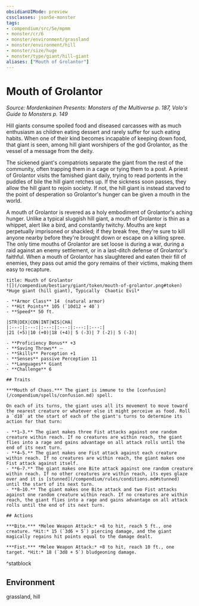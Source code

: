 ```yaml
---
obsidianUIMode: preview
cssclasses: json5e-monster
tags:
- compendium/src/5e/mpmm
- monster/cr/6
- monster/environment/grassland
- monster/environment/hill
- monster/size/huge
- monster/type/giant/hill-giant
aliases: ["Mouth of Grolantor"]
---
```

# Mouth of Grolantor
*Source: Mordenkainen Presents: Monsters of the Multiverse p. 187, Volo's Guide to Monsters p. 149*  

Hill giants consume spoiled food and diseased carcasses with as much enthusiasm as children eating dessert and rarely suffer for such eating habits. When one of their kind becomes incapable of keeping down food, that giant is seen, among hill giant worshipers of the god Grolantor, as the vessel of a message from the deity.

The sickened giant's compatriots separate the giant from the rest of the community, often trapping them in a cage or tying them to a post. A priest of Grolantor visits the famished giant daily, trying to read portents in the puddles of bile the hill giant retches up. If the sickness soon passes, they allow the hill giant to rejoin society. If not, the hill giant is instead starved to the point of desperation so Grolantor's hunger can be given a mouth in the world.

A mouth of Grolantor is revered as a holy embodiment of Grolantor's aching hunger. Unlike a typical sluggish hill giant, a mouth of Grolantor is thin as a whippet, alert like a bird, and constantly twitchy. Mouths are kept perpetually imprisoned or shackled; if they break free, they're sure to kill anyone nearby before they're brought down or escape on a killing spree. The only time mouths of Grolantor are set loose is during a war, during a raid against an enemy settlement, or in a last-ditch defense of Grolantor's faithful. When a mouth of Grolantor has slaughtered and eaten their fill of enemies, they pass out amid the gory remains of their victims, making them easy to recapture.

```ad-statblock
title: Mouth of Grolantor
![](/compendium/bestiary/giant/token/mouth-of-grolantor.png#token)
*Huge giant (hill giant), Typically  Chaotic Evil*

- **Armor Class** 14  (natural armor)
- **Hit Points** 105 (`10d12 + 40`)
- **Speed** 50 ft.

|STR|DEX|CON|INT|WIS|CHA|
|:---:|:---:|:---:|:---:|:---:|:---:|
|21 (+5)|10 (+0)|18 (+4)| 5 (-3)| 7 (-2)| 5 (-3)|

- **Proficiency Bonus** +3
- **Saving Throws** ⏤
- **Skills** Perception +1
- **Senses** passive Perception 11
- **Languages** Giant
- **Challenge** 6

## Traits

***Mouth of Chaos.*** The giant is immune to the [confusion](/compendium/spells/confusion.md) spell.

On each of its turns, the giant uses all its movement to move toward the nearest creature or whatever else it might perceive as food. Roll a `d10` at the start of each of the giant's turns to determine its action for that turn:

- **1–3.** The giant makes three Fist attacks against one random creature within reach. If no creatures are within reach, the giant flies into a rage and gains advantage on all attack rolls until the end of its next turn.  
- **4–5.** The giant makes one Fist attack against each creature within reach. If no creatures are within reach, the giant makes one Fist attack against itself.  
- **6–7.** The giant makes one Bite attack against one random creature within reach. If no other creatures are within reach, its eyes glaze over and it is [stunned](/compendium/rules/conditions.md#stunned) until the start of its next turn.  
- **8–10.** The giant makes one Bite attack and two Fist attacks against one random creature within reach. If no creatures are within reach, the giant flies into a rage and gains advantage on all attack rolls until the end of its next turn.  

## Actions

***Bite.*** *Melee Weapon Attack:* +8 to hit, reach 5 ft., one creature. *Hit:* 15 (`3d6 + 5`) piercing damage, and the giant magically regains hit points equal to the damage dealt.

***Fist.*** *Melee Weapon Attack:* +8 to hit, reach 10 ft., one target. *Hit:* 18 (`3d8 + 5`) bludgeoning damage.
```
^statblock

## Environment

grassland, hill